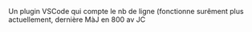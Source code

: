 Un plugin VSCode qui compte le nb de ligne (fonctionne surêment plus actuellement, dernière MàJ en 800 av JC
